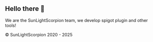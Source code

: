 ## Hello there 👋

We are the SunLightScorpion team, we develop spigot plugin and other tools!



© SunLightScorpion 2020 - 2025
